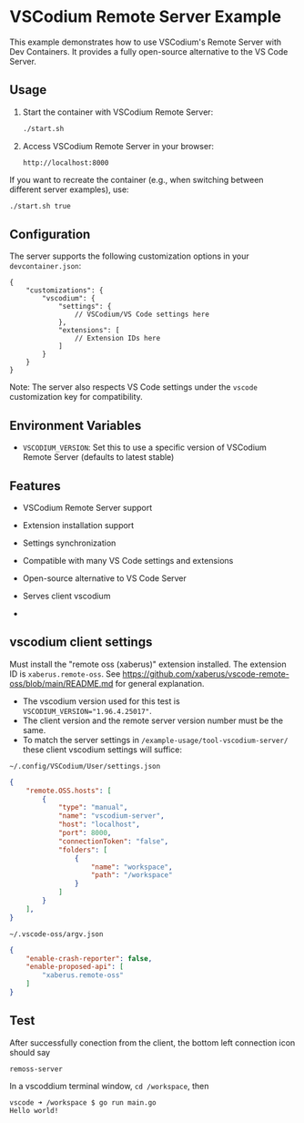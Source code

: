 # VSCodium Remote Server Example

This example demonstrates how to use VSCodium's Remote Server with Dev Containers. It provides a fully open-source alternative to the VS Code Server.

## Usage

1. Start the container with VSCodium Remote Server:
   ```bash
   ./start.sh
   ```

2. Access VSCodium Remote Server in your browser:
   ```
   http://localhost:8000
   ```

If you want to recreate the container (e.g., when switching between different server examples), use:
```bash
./start.sh true
```

## Configuration

The server supports the following customization options in your `devcontainer.json`:

```jsonc
{
    "customizations": {
        "vscodium": {
            "settings": {
                // VSCodium/VS Code settings here
            },
            "extensions": [
                // Extension IDs here
            ]
        }
    }
}
```

Note: The server also respects VS Code settings under the `vscode` customization key for compatibility.

## Environment Variables

- `VSCODIUM_VERSION`: Set this to use a specific version of VSCodium Remote Server (defaults to latest stable)

## Features

- VSCodium Remote Server support
- Extension installation support
- Settings synchronization
- Compatible with many VS Code settings and extensions
- Open-source alternative to VS Code Server

- Serves client vscodium 
-  

## vscodium client settings 

Must install the "remote oss (xaberus)" extension installed. The extension ID is `xaberus.remote-oss`. See  https://github.com/xaberus/vscode-remote-oss/blob/main/README.md for general explanation.

- The vscodium version used for this test is `VSCODIUM_VERSION="1.96.4.25017"`.
- The client version and the remote server version number must be the same.
- To match the server settings in `/example-usage/tool-vscodium-server/` these client vscodium settings will suffice:

`~/.config/VSCodium/User/settings.json`
```json
{
    "remote.OSS.hosts": [
        {
            "type": "manual",
            "name": "vscodium-server",
            "host": "localhost",
            "port": 8000,
            "connectionToken": "false",
            "folders": [
                {
                    "name": "workspace",
                    "path": "/workspace"
                }
            ]
        }
    ],
}
```

`~/.vscode-oss/argv.json`
```json
{
    "enable-crash-reporter": false,
    "enable-proposed-api": [
        "xaberus.remote-oss"
    ]
}
```

## Test

After successfully conection from the client, the bottom left connection icon should say 
```
remoss-server
```

In a vscoddium terminal window, `cd /workspace`, then 
```
vscode ➜ /workspace $ go run main.go
Hello world!
```

